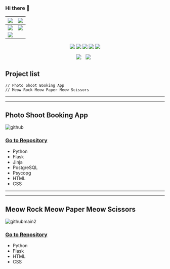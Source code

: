### Hi there 👋

<p align = "center"> 

    
|     <img src="https://img.shields.io/badge/Python-lightgrey?style=flat&logo=python&logoColor=grey"/>    |    <img src="https://img.shields.io/badge/JavaScript-lightgrey?style=flat&logo=javascript&logoColor=grey"/>      |
|     :---:      |    :---:      |
| <img src="https://img.shields.io/badge/Flask-lightgrey?style=flat&logo=flask&logoColor=grey"/> | <img src="https://img.shields.io/badge/React-lightgrey?style=flat&logo=react&logoColor=grey"/>    |
|  <img src="https://img.shields.io/badge/Jinja-lightgrey?style=flat&logo=jinja&logoColor=grey"/> |     |

</p>    
    
<p align = "center"> <img src="https://img.shields.io/badge/Python-lightgrey?style=flat&logo=python&logoColor=grey"/>  <img src="https://img.shields.io/badge/Flask-lightgrey?style=flat&logo=flask&logoColor=grey"/> <img src="https://img.shields.io/badge/Jinja-lightgrey?style=flat&logo=jinja&logoColor=grey"/> <img src="https://img.shields.io/badge/JavaScript-lightgrey?style=flat&logo=javascript&logoColor=grey"/> <img src="https://img.shields.io/badge/React-lightgrey?style=flat&logo=react&logoColor=grey"/> </p> 


<p align = "center">        
<a href="https://hits.seeyoufarm.com"><img src="https://hits.seeyoufarm.com/api/count/incr/badge.svg?url=https%3A%2F%2Fgithub.com%2Fhanselkang%2F&count_bg=%23ACACAC&title_bg=%23555555&icon=&icon_color=%23E7E7E7&title=hits&edge_flat=false"/></a>
<a href="http://instagrma.com/hansel_in_scotland">
    <img 
        src="http://img.shields.io/badge/-instagram-lightgrey?style=flat&logo=instagram&link=http://instagrma.com/hansel_in_scotland/"
        style="height : auto; margin-left : 10px; margin-right : 10px;"/>
</a>

    
## Project list
    // Photo Shoot Booking App
    // Meow Rock Meow Paper Meow Scissors
----------------
----------------

## Photo Shoot Booking App

![github](https://user-images.githubusercontent.com/43307207/166307924-ea651355-1824-48ca-a3ab-9695f971449f.jpg)

### [Go to Repository](https://github.com/hanselkang/photo_shoot_booking_project)
* Python
* Flask
* Jinja 
* PostgreSQL
* Psycopg
* HTML
* CSS

------------
------------

## Meow Rock Meow Paper Meow Scissors

![githubmain2](https://user-images.githubusercontent.com/43307207/166304009-48fd1b21-bf44-466a-8897-981ff3fdb0e2.jpg)

### [Go to Repository](https://github.com/hanselkang/rock_paper_scissors)
* Python
* Flask
* HTML
* CSS



